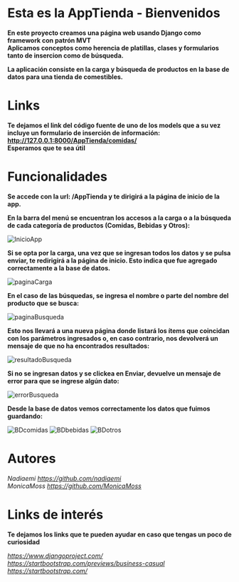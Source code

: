 # Esta es la AppTienda - Bienvenidos #

**En este proyecto creamos una página web usando Django como framework con patrón MVT**   
**Aplicamos conceptos como herencia de platillas, clases y formularios tanto de insercion como de búsqueda.**

**La aplicación consiste en la carga y búsqueda de productos en la base de datos para una tienda de comestibles.**

# Links #

**Te dejamos el link del código fuente de uno de los models que a su vez incluye un formulario de inserción de información:   http://127.0.0.1:8000/AppTienda/comidas/**    
**Esperamos que te sea útil**

# Funcionalidades #
**Se accede con la url: /AppTienda y te dirigirá a la página de inicio de la app.**

**En la barra del menú se encuentran los accesos a la carga o a la búsqueda de cada categoría de productos (Comidas, Bebidas y Otros):**

![InicioApp](https://user-images.githubusercontent.com/47372707/189019519-e74da5b8-8c65-428d-abc0-e85bc8fccd95.JPG)

**Si se opta por la carga, una vez que se ingresan todos los datos y se pulsa enviar, te redirigirá a la página de inicio. Esto indica que fue agregado correctamente a la base de datos.**

![paginaCarga](https://user-images.githubusercontent.com/47372707/189019667-93b3d566-766d-4059-8748-7971e43ecb09.JPG)

**En el caso de las búsquedas, se ingresa el nombre o parte del nombre del producto que se busca:**

![paginaBusqueda](https://user-images.githubusercontent.com/47372707/189019728-12135ffa-1be6-4ad1-ab5b-b1173a55c4fc.JPG)

**Esto nos llevará a una nueva página donde listará los ítems que coincidan con los parámetros ingresados o, en caso contrario, nos devolverá un mensaje de que no ha encontrados resultados:**

![resultadoBusqueda](https://user-images.githubusercontent.com/47372707/189019801-8554b8bb-bd39-4f9b-b888-cf04a186cad8.JPG)

**Si no se ingresan datos y se clickea en Enviar, devuelve un mensaje de error para que se ingrese algún dato:**

![errorBusqueda](https://user-images.githubusercontent.com/47372707/189019846-b05b5c95-3bf0-4c96-89a6-c3dd15cc743b.JPG)

**Desde la base de datos vemos correctamente los datos que fuimos guardando:**

![BDcomidas](https://user-images.githubusercontent.com/47372707/189019916-ef1f5ffb-477d-412a-a708-7f0c93f54484.JPG)
![BDbebidas](https://user-images.githubusercontent.com/47372707/189019929-7e835a1f-d0fb-4901-9072-065df9d866b3.JPG)
![BDotros](https://user-images.githubusercontent.com/47372707/189019936-dad0347a-1291-485b-962a-88dfa6eee2ab.JPG)


# Autores #

 *Nadiaemi https://github.com/nadiaemi*    
 *MonicaMoss https://github.com/MonicaMoss*


# Links de interés #

**Te dejamos los links que te pueden ayudar en caso que tengas un poco de curiosidad**

*https://www.djangoproject.com/*  
*https://startbootstrap.com/previews/business-casual*      
*https://startbootstrap.com/* 
